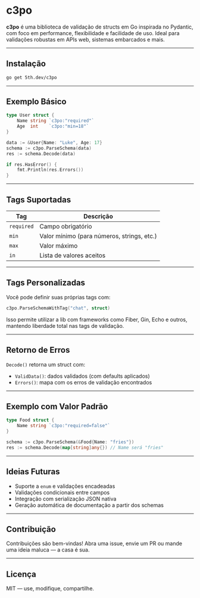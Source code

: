 # c3po

**c3po** é uma biblioteca de validação de structs em Go inspirada no Pydantic, com foco em performance, flexibilidade e facilidade de uso. Ideal para validações robustas em APIs web, sistemas embarcados e mais.

---

## Instalação

```bash
go get 5th.dev/c3po
```

---

## Exemplo Básico

```go
type User struct {
    Name string `c3po:"required"`
    Age  int    `c3po:"min=18"`
}

data := &User{Name: "Luke", Age: 17}
schema := c3po.ParseSchema(data)
res := schema.Decode(data)

if res.HasError() {
    fmt.Println(res.Errors())
}
```

---

## Tags Suportadas

| Tag        | Descrição                                  |
|------------|--------------------------------------------|
| `required` | Campo obrigatório                          |
| `min`      | Valor mínimo (para números, strings, etc.) |
| `max`      | Valor máximo                               |
| `in`       | Lista de valores aceitos                   |

---

## Tags Personalizadas

Você pode definir suas próprias tags com:

```go
c3po.ParseSchemaWithTag("chat", struct)
```

Isso permite utilizar a lib com frameworks como Fiber, Gin, Echo e outros, mantendo liberdade total nas tags de validação.

---

## Retorno de Erros

`Decode()` retorna um struct com:

- `ValidData()`: dados validados (com defaults aplicados)
- `Errors()`: mapa com os erros de validação encontrados

---

## Exemplo com Valor Padrão

```go
type Food struct {
    Name string `c3po:"required=false"`
}

schema := c3po.ParseSchema(&Food{Name: "fries"})
res := schema.Decode(map[string]any{}) // Name será "fries"
```

---

## Ideias Futuras

- Suporte a `enum` e validações encadeadas
- Validações condicionais entre campos
- Integração com serialização JSON nativa
- Geração automática de documentação a partir dos schemas

---

## Contribuição

Contribuições são bem-vindas! Abra uma issue, envie um PR ou mande uma ideia maluca — a casa é sua.

---

## Licença

MIT — use, modifique, compartilhe.
